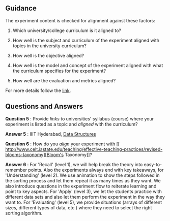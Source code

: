## Guidance
   The experiment content is checked for alignment
   against these factors:

   1. Which university/college curriculum is it aligned to?

   2. How well is the subject and curriculum of the experiment
        aligned with topics in the university curriculum?

   3. How well is the objective aligned?

   4. How well is the model and concept of the experiment aligned
        with what the curriculum specifies for the experiment?

   5. How well are the evaluation and metrics aligned?
   
For more details follow the [link](http://community.virtual-labs.ac.in/docs/ph3-new-exp-dev/).

## Questions and Answers

   **Question 5** : Provide _links_ to universities' syllabus
                    (course) where your experiment is listed
                    as a topic and _aligned_ with the curriculum?

   **Answer 5** : IIIT Hyderabad, [Data Structures](https://www.iiit.ac.in/academics/curriculum/undergraduate/cse)

   **Question 6** : How do you _align_ your experiment with
                    [[ http://www.celt.iastate.edu/teaching/effective-teaching-practices/revised-blooms-taxonomy][Bloom's Taxonomy]]?

   **Answer 6** : For 'Recall' (level 1), we will help break the
                  theory into easy-to-remember points.  Also the
                  experiments always end with key takeaways, for
                  'Understanding' (level 2).  We use animation to show
                  the steps followed in the sorting process and let
                  them repeat it as many times as they want.  We also
                  introduce questions in the experiment flow to
                  reiterate learning and point to key aspects. For
                  'Apply' (level 3), we let the students practice with
                  different data sets and also let them perform the
                  experiment in the way they want to. For 'Evaluating'
                  (level 5), we provide situations (arrays of
                  different sizes, different types of data, etc.)
                  where they need to select the right sorting
                  algorithm.

